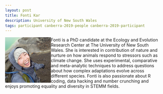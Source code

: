```yaml
---
layout: post
title: Fonti Kar
description: University of New South Wales
tags: participant canberra-2019-people canberra-2019-participant
---
```

<img align="left" width="150" height="150" src="/assets/people/Kar_Fonti.jpg" alt="Fonti Kar"/>Fonti is a PhD candidate at the Ecology and Evolution Research Center at The University of New South Wales. She is interested in contribution of nature and nurture on how animals respond to stressors such as climate change. She uses experimental, comparative and meta-analytic techniques to address questions about how complex adaptations evolve across different species. Fonti is also passionate about R coding, data hacking and number crunching and enjoys promoting equality and diversity in STEMM fields.  

<a href="https://fontikar.wordpress.com/" title="Homepage" target="_blank" rel="noopener">
  <i class="fa fa-home fa-2x" style="color:#4FB3A9"></i>
</a>&nbsp;
<a href="https://twitter.com/fonti_kar" title="Twitter" target="_blank"
rel="noopener">
  <i class="fa fa-twitter fa-2x" style="color:#4FB3A9"></i>
</a>